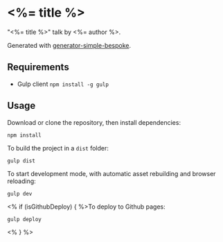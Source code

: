 # <%= title %>

"<%= title %>" talk by <%= author %>.

Generated with [generator-simple-bespoke](https://github.com/belen-albeza/generator-simple-bespoke).

## Requirements

- Gulp client `npm install -g gulp`

## Usage

Download or clone the repository, then install dependencies:

```
npm install
```

To build the project in a `dist` folder:

```
gulp dist
```

To start development mode, with automatic asset rebuilding and browser reloading:

```
gulp dev
```

<% if (isGithubDeploy) { %>To deploy to Github pages:

```
gulp deploy
```
<% } %>
